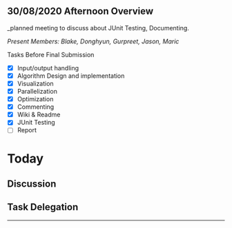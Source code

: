 ## 30/08/2020 Afternoon Overview 

_planned meeting to discuss about JUnit Testing, Documenting.

_Present Members: Blake, Donghyun, Gurpreet, Jason, Maric_

Tasks Before Final Submission 
- [x] Input/output handling
- [x] Algorithm Design and implementation
- [X] Visualization
- [X] Parallelization
- [X] Optimization
- [X] Commenting
- [X] Wiki & Readme
- [X] JUnit Testing
- [ ] Report

# Today 
##  Discussion 


## Task Delegation 





-------------------------------------------------------------------------------
